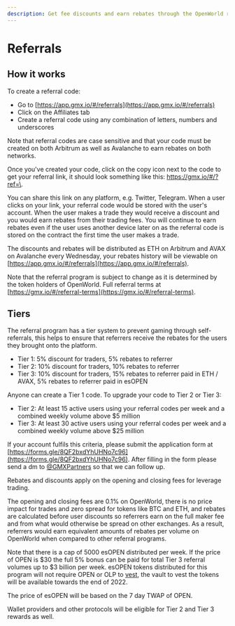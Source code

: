 ```yaml
---
description: Get fee discounts and earn rebates through the OpenWorld referral program.
---
```


# Referrals

## How it works

To create a referral code:

* Go to [https://app.gmx.io/#/referrals](https://app.gmx.io/#/referrals)
* Click on the Affiliates tab
* Create a referral code using any combination of letters, numbers and underscores

Note that referral codes are case sensitive and that your code must be created on both Arbitrum as well as Avalanche to earn rebates on both networks.

Once you've created your code, click on the copy icon next to the code to get your referral link, it should look something like this: [https://gmx.io/#/?ref=\<your code>](https://gmx.io/#/?ref=xdev\_10).

You can share this link on any platform, e.g. Twitter, Telegram. When a user clicks on your link, your referral code would be stored with the user's account. When the user makes a trade they would receive a discount and you would earn rebates from their trading fees. You will continue to earn rebates even if the user uses another device later on as the referral code is stored on the contract the first time the user makes a trade.

The discounts and rebates will be distributed as ETH on Arbitrum and AVAX on Avalanche every Wednesday, your rebates history will be viewable on [https://app.gmx.io/#/referrals](https://app.gmx.io/#/referrals).

Note that the referral program is subject to change as it is determined by the token holders of OpenWorld. Full referral terms at [https://gmx.io/#/referral-terms](https://gmx.io/#/referral-terms).

## Tiers

The referral program has a tier system to prevent gaming through self-referrals, this helps to ensure that referrers receive the rebates for the users they brought onto the platform.&#x20;

* Tier 1: 5% discount for traders, 5% rebates to referrer
* Tier 2: 10% discount for traders, 10% rebates to referrer
* Tier 3: 10% discount for traders, 15% rebates to referrer paid in ETH / AVAX, 5% rebates to referrer paid in esOPEN

Anyone can create a Tier 1 code. To upgrade your code to Tier 2 or Tier 3:

* Tier 2: At least 15 active users using your referral codes per week and a combined weekly volume above $5 million
* Tier 3: At least 30 active users using your referral codes per week and a combined weekly volume above $25 million

If your account fulfils this criteria, please submit the application form at [https://forms.gle/8QF2bxdYhUHNo7c96](https://forms.gle/8QF2bxdYhUHNo7c96). After filling in the form please send a dm to [@GMXPartners](https://t.me/GMXPartners) so that we can follow up.

Rebates and discounts apply on the opening and closing fees for leverage trading.

The opening and closing fees are 0.1% on OpenWorld, there is no price impact for trades and zero spread for tokens like BTC and ETH, and rebates are calculated before user discounts so referrers earn on the full maker fee and from what would otherwise be spread on other exchanges. As a result, referrers would earn equivalent amounts of rebates per volume on OpenWorld when compared to other referral programs.

Note that there is a cap of 5000 esOPEN distributed per week. If the price of OPEN is $30 the full 5% bonus can be paid for total Tier 3 referral volumes up to $3 billion per week. esOPEN tokens distributed for this program will not require OPEN or OLP to [vest](broken-reference), the vault to vest the tokens will be available towards the end of 2022.

The price of esOPEN will be based on the 7 day TWAP of OPEN.

Wallet providers and other protocols will be eligible for Tier 2 and Tier 3 rewards as well.

